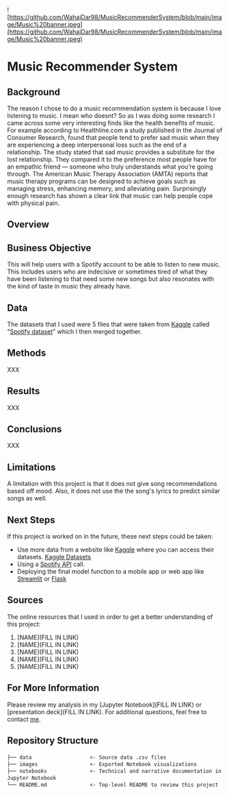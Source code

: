 ![https://github.com/WahajDar98/MusicRecommenderSystem/blob/main/image/Music%20banner.jpeg](https://github.com/WahajDar98/MusicRecommenderSystem/blob/main/image/Music%20banner.jpeg)

# Music Recommender System

## Background
The reason I chose to do a music recommendation system is because I love listening to music. I mean who doesnt? So as I was doing some research I came across some very interesting finds like the health benefits of music. For example according to Healthline.com a study published in the Journal of Consumer Research, found that people tend to prefer sad music when they are experiencing a deep interpersonal loss such as the end of a relationship. The study stated that sad music provides a substitute for the lost relationship. They compared it to the preference most people have for an empathic friend — someone who truly understands what you’re going through. The American Music Therapy Association (AMTA) reports that music therapy programs can be designed to achieve goals such as managing stress, enhancing memory, and alleviating pain. Surprisingly enough research has shown a clear link that music can help people cope with physical pain. 

## Overview


## Business Objective 
This will help users with a Spotify account to be able to listen to new music. This includes users who are indecisive or sometimes tired of what they have been listening to that need some new songs but also resonates with the kind of taste in music they already have. 

## Data
The datasets that I used were 5 files that were taken from [Kaggle](https://www.kaggle.com/) called "[Spotify dataset](https://www.kaggle.com/vatsalmavani/spotify-dataset?select=data)" which I then merged together. 

## Methods
XXX


## Results
XXX


## Conclusions
XXX


## Limitations
A limitation with this project is that it does not give song recommendations based off mood. Also, it does not use the the song's lyrics to predict similar songs as well. 

## Next Steps
If this project is worked on in the future, these next steps could be taken:

- Use more data from a website like [Kaggle](https://www.kaggle.com/) where you can access their datasets. [Kaggle Datasets](https://www.kaggle.com/datasets) 
- Using a [Spotify API](https://developer.spotify.com/documentation/web-api/.) call.
- Deploying the final model function to a mobile app or web app like [Streamlit](https://docs.streamlit.io/) or [Flask](https://flask.palletsprojects.com/en/2.0.x/)

## Sources
The online resources that I used in order to get a better understanding of this project:
1. [NAME](FILL IN LINK) 
2. [NAME](FILL IN LINK)
3. [NAME](FILL IN LINK)
4. [NAME](FILL IN LINK)
5. [NAME](FILL IN LINK)



## For More Information
Please review my analysis in my [Jupyter Notebook](FILL IN LINK) or [presentation deck](FILL IN LINK).
For additional questions, feel free to contact [me](https://www.linkedin.com/in/wahaj-dar-/).


## Repository Structure
```
├── data                   <- Source data .csv files
├── images                 <- Exported Notebook visualizations
├── notebooks              <- Technical and narrative documentation in Jupyter Notebook
└── README.md              <- Top-level README to review this project
```
